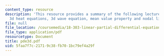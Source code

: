 ```yaml
---
content_type: resource
description: 'This resource provides a summary of the following lecture topics: the
  3d heat equations, 3d wave equation, mean value property and nodal lines.'
file: null
file_location: /coursemedia/18-303-linear-partial-differential-equations-fall-2006/5faa7f7c21719c38fb701bc79ef4a29f_pde3d.pdf
file_type: application/pdf
resourcetype: Document
title: pde3d.pdf
uid: 5faa7f7c-2171-9c38-fb70-1bc79ef4a29f
---
```

